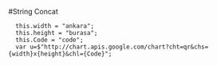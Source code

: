   #String Concat
````
  this.width = "ankara";
  this.height = "burasa";
  this.Code = "code";
  var u=$"http://chart.apis.google.com/chart?cht=qr&chs={width}x{height}&chl={Code}";
````



